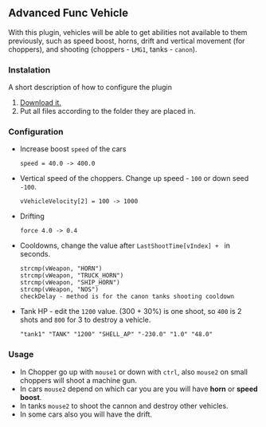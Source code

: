 ## Advanced Func Vehicle
With this plugin, vehicles will be able to get abilities not available to them previously, such as speed boost, horns, drift and vertical movement (for choppers), and shooting (choppers - `LMG1`, tanks - `canon`).

### Instalation
A short description of how to configure the plugin
1. [Download it.](https://github.com/Retroyers/advanced_func_vehicle)
2. Put all files according to the folder they are placed in.

### Configuration 

* Increase boost `speed` of the cars


      speed = 40.0 -> 400.0

* Vertical speed of the choppers. Change up speed - `100` or down seed `-100`.

      vVehicleVelocity[2] = 100 -> 1000

* Drifting

      force 4.0 -> 0.4

* Cooldowns, change the value after `LastShootTime[vIndex] + ` in seconds.

      strcmp(vWeapon, "HORN")
      strcmp(vWeapon, "TRUCK_HORN")
      strcmp(vWeapon, "SHIP_HORN")
      strcmp(vWeapon, "NOS")
      checkDelay - method is for the canon tanks shooting cooldown

* Tank HP - edit the `1200` value. (300 + 30%) is one shoot, so `400` is 2 shots and `800` for 3 to destroy a vehicle.

      "tank1" "TANK" "1200" "SHELL_AP" "-230.0" "1.0" "48.0"


### Usage

* In Chopper go up with `mouse1` or down with `ctrl`, also `mouse2` on small choppers will shoot a machine gun.
* In cars `mouse2` depend on which car you are you will have **horn** or **speed boost**.
* In tanks `mouse2` to shoot the cannon and destroy other vehicles.
* In some cars also you will have the drift.
